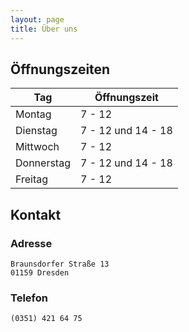 ```yaml
---
layout: page
title: Über uns
---
```


## Öffnungszeiten
| Tag | Öffnungszeit |
| ------------- | ------------- |
| Montag | 7 - 12 |
| Dienstag | 7 - 12 und 14 - 18 |
| Mittwoch | 7 - 12 |
| Donnerstag | 7 - 12 und 14 - 18 |
| Freitag | 7 - 12 |

## Kontakt
### Adresse
```
Braunsdorfer Straße 13
01159 Dresden
```
### Telefon
```
(0351) 421 64 75
```
